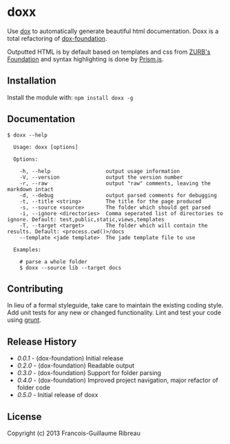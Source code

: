 # doxx

Use [dox](https://github.com/visionmedia/dox) to automatically generate beautiful html documentation. Doxx is a total refactoring of [dox-foundation](https://github.com/punkave/dox-foundation/).

Outputted HTML is by default based on templates and css from [ZURB's Foundation](http://foundation.zurb.com/) and syntax highlighting is done by [Prism.js](http://prismjs.com/).

## Installation
Install the module with: `npm install doxx -g`

## Documentation
```
$ doxx --help

  Usage: doxx [options]

  Options:

    -h, --help                  output usage information
    -V, --version               output the version number
    -r, --raw                   output "raw" comments, leaving the markdown intact
    -d, --debug                 output parsed comments for debugging
    -t, --title <string>        The title for the page produced
    -s, --source <source>       The folder which should get parsed
    -i, --ignore <directories>  Comma seperated list of directories to ignore. Default: test,public,static,views,templates
    -T, --target <target>       The folder which will contain the results. Default: <process.cwd()>/docs
    --template <jade template>  The jade template file to use

  Examples:

    # parse a whole folder
    $ doxx --source lib --target docs
```

## Contributing
In lieu of a formal styleguide, take care to maintain the existing coding style. Add unit tests for any new or changed functionality. Lint and test your code using [grunt](https://github.com/cowboy/grunt).

## Release History
* *0.0.1* - (dox-foundation) Initial release
* *0.2.0* - (dox-foundation) Readable output
* *0.3.0* - (dox-foundation) Support for folder parsing
* *0.4.0* - (dox-foundation) Improved project navigation, major refactor of folder code
* *0.5.0* - Initial release of doxx

## License
Copyright (c) 2013 Francois-Guillaume Ribreau
